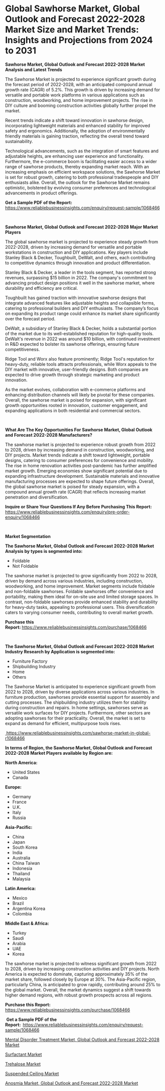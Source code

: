 <p><h1>Global Sawhorse Market, Global Outlook and Forecast 2022-2028 Market Size and Market Trends: Insights and Projections from 2024 to 2031</h1></p><p><strong>Sawhorse Market, Global Outlook and Forecast 2022-2028 Market Analysis and Latest Trends</strong></p>
<p><p>The Sawhorse Market is projected to experience significant growth during the forecast period of 2022-2028, with an anticipated compound annual growth rate (CAGR) of 5.2%. This growth is driven by increasing demand for versatile and portable work platforms in various applications such as construction, woodworking, and home improvement projects. The rise in DIY culture and booming construction activities globally further propel the market. </p><p>Recent trends indicate a shift toward innovation in sawhorse design, incorporating lightweight materials and enhanced stability for improved safety and ergonomics. Additionally, the adoption of environmentally friendly materials is gaining traction, reflecting the overall trend toward sustainability. </p><p>Technological advancements, such as the integration of smart features and adjustable heights, are enhancing user experience and functionality. Furthermore, the e-commerce boom is facilitating easier access to a wider range of sawhorse products, thereby expanding market reach. With an increasing emphasis on efficient workspace solutions, the Sawhorse Market is set for robust growth, catering to both professional tradespeople and DIY enthusiasts alike. Overall, the outlook for the Sawhorse Market remains optimistic, bolstered by evolving consumer preferences and technological advancements in product offerings.</p></p>
<p><strong>Get a Sample PDF of the Report:&nbsp;</strong> <a href="https://www.reliablebusinessinsights.com/enquiry/request-sample/1068466?utm_campaign=84&utm_medium=2&utm_source=Github&utm_content=ia&utm_term=25122024&utm_id=sawhorse-market-global-outlook-and-forecast-2022-2028">https://www.reliablebusinessinsights.com/enquiry/request-sample/1068466</a></p>
<p>&nbsp;</p>
<p><strong>Sawhorse Market, Global Outlook and Forecast 2022-2028 Major Market Players</strong></p>
<p><p>The global sawhorse market is projected to experience steady growth from 2022-2028, driven by increasing demand for versatile and portable workstations in construction and DIY applications. Key players include Stanley Black & Decker, Toughbuilt, DeWalt, and others, each contributing to competitive dynamics through innovation and product differentiation.</p><p>Stanley Black & Decker, a leader in the tools segment, has reported strong revenues, surpassing $15 billion in 2022. The company's commitment to advancing product design positions it well in the sawhorse market, where durability and efficiency are critical.</p><p>Toughbuilt has gained traction with innovative sawhorse designs that integrate advanced features like adjustable heights and collapsible forms, catering to professional builders and DIY enthusiasts. The company’s focus on expanding its product range could enhance its market share significantly over the forecast period.</p><p>DeWalt, a subsidiary of Stanley Black & Decker, holds a substantial portion of the market due to its well-established reputation for high-quality tools. DeWalt's revenue in 2022 was around $10 billion, with continued investment in R&D expected to bolster its sawhorse offerings, ensuring future competitiveness.</p><p>Ridge Tool and Worx also feature prominently; Ridge Tool's reputation for heavy-duty, reliable tools attracts professionals, while Worx appeals to the DIY market with innovative, user-friendly designs. Both companies are expected to drive growth through strategic marketing and product innovation.</p><p>As the market evolves, collaboration with e-commerce platforms and enhancing distribution channels will likely be pivotal for these companies. Overall, the sawhorse market is poised for expansion, with significant growth opportunities rooted in innovation, customer engagement, and expanding applications in both residential and commercial sectors.</p></p>
<p>&nbsp;</p>
<p><strong>What Are The Key Opportunities For Sawhorse Market, Global Outlook and Forecast 2022-2028 Manufacturers?</strong></p>
<p><p>The sawhorse market is projected to experience robust growth from 2022 to 2028, driven by increasing demand in construction, woodworking, and DIY projects. Market trends indicate a shift toward lightweight, portable designs, catering to consumer preferences for convenience and mobility. The rise in home renovation activities post-pandemic has further amplified market growth. Emerging economies show significant potential due to expanding infrastructure development. Sustainable materials and innovative manufacturing processes are expected to shape future offerings. Overall, the global sawhorse market is poised for steady expansion, with a compound annual growth rate (CAGR) that reflects increasing market penetration and diversification.</p></p>
<p><strong>Inquire or Share Your Questions If Any Before Purchasing This Report:</strong> <a href="https://www.reliablebusinessinsights.com/enquiry/pre-order-enquiry/1068466?utm_campaign=84&utm_medium=2&utm_source=Github&utm_content=ia&utm_term=25122024&utm_id=sawhorse-market-global-outlook-and-forecast-2022-2028">https://www.reliablebusinessinsights.com/enquiry/pre-order-enquiry/1068466</a></p>
<p>&nbsp;</p>
<p><strong>Market Segmentation</strong></p>
<p><strong>The Sawhorse Market, Global Outlook and Forecast 2022-2028 Market Analysis by types is segmented into:</strong></p>
<p><ul><li>Foldable</li><li>Not Foldable</li></ul></p>
<p><p>The sawhorse market is projected to grow significantly from 2022 to 2028, driven by demand across various industries, including construction, woodworking, and home improvement. Market segments include foldable and non-foldable sawhorses. Foldable sawhorses offer convenience and portability, making them ideal for on-site use and limited storage spaces. In contrast, non-foldable sawhorses provide enhanced stability and durability for heavy-duty tasks, appealing to professional users. This diversification caters to varying consumer needs, contributing to overall market growth.</p></p>
<p><strong>Purchase this Report:&nbsp;</strong><a href="https://www.reliablebusinessinsights.com/purchase/1068466?utm_campaign=84&utm_medium=2&utm_source=Github&utm_content=ia&utm_term=25122024&utm_id=sawhorse-market-global-outlook-and-forecast-2022-2028">https://www.reliablebusinessinsights.com/purchase/1068466</a></p>
<p>&nbsp;</p>
<p><strong>The Sawhorse Market, Global Outlook and Forecast 2022-2028 Market Industry Research by Application is segmented into:</strong></p>
<p><ul><li>Furniture Factory</li><li>Shipbuilding Industry</li><li>Home</li><li>Others</li></ul></p>
<p><p>The Sawhorse Market is anticipated to experience significant growth from 2022 to 2028, driven by diverse applications across various industries. In furniture production, sawhorses provide essential support for assembly and cutting processes. The shipbuilding industry utilizes them for stability during construction and repairs. In home settings, sawhorses serve as versatile work surfaces for DIY projects. Furthermore, other sectors are adopting sawhorses for their practicality. Overall, the market is set to expand as demand for efficient, multipurpose tools rises.</p></p>
<p><a href="https://www.reliablebusinessinsights.com/sawhorse-market-in-global-r1068466?utm_campaign=84&utm_medium=2&utm_source=Github&utm_content=ia&utm_term=25122024&utm_id=sawhorse-market-global-outlook-and-forecast-2022-2028">&nbsp;https://www.reliablebusinessinsights.com/sawhorse-market-in-global-r1068466</a></p>
<p><strong>In terms of Region, the Sawhorse Market, Global Outlook and Forecast 2022-2028 Market Players available by Region are:</strong></p>
<p>
    <p> <strong> North America: </strong>
        <ul>
            <li>United States</li>
            <li>Canada</li>
        </ul>
        </p> 
    <p> <strong> Europe: </strong>
        <ul>
            <li>Germany</li>
            <li>France</li>
            <li>U.K.</li>
            <li>Italy</li>
            <li>Russia</li>
        </ul>
        </p> 
    <p> <strong> Asia-Pacific: </strong>
        <ul>
            <li>China</li>
            <li>Japan</li>
            <li>South Korea</li>
            <li>India</li>
            <li>Australia</li>
            <li>China Taiwan</li>
            <li>Indonesia</li>
            <li>Thailand</li>
            <li>Malaysia</li>
        </ul>
        </p> 
    <p> <strong> Latin America: </strong>
        <ul>
            <li>Mexico</li>
            <li>Brazil</li>
            <li>Argentina Korea</li>
            <li>Colombia</li>
        </ul>
        </p> 
    <p> <strong> Middle East & Africa: </strong>
        <ul>
            <li>Turkey</li>
            <li>Saudi</li>
            <li>Arabia</li>
            <li>UAE</li>
            <li>Korea</li>
        </ul>
    </p>
    </p>
<p><p>The sawhorse market is projected to witness significant growth from 2022 to 2028, driven by increasing construction activities and DIY projects. North America is expected to dominate, capturing approximately 35% of the market share, followed closely by Europe at 30%. The Asia-Pacific region, particularly China, is anticipated to grow rapidly, contributing around 25% to the global market. Overall, the market dynamics suggest a shift towards higher demand regions, with robust growth prospects across all regions.</p></p>
<p><strong>Purchase this Report: </strong><a href="https://www.reliablebusinessinsights.com/purchase/1068466?utm_campaign=84&utm_medium=2&utm_source=Github&utm_content=ia&utm_term=25122024&utm_id=sawhorse-market-global-outlook-and-forecast-2022-2028">https://www.reliablebusinessinsights.com/purchase/1068466</a></p>
<p>&nbsp;<strong>Get a Sample PDF of the Report:&nbsp;&nbsp;</strong><a href="https://www.reliablebusinessinsights.com/enquiry/request-sample/1068466?utm_campaign=84&utm_medium=2&utm_source=Github&utm_content=ia&utm_term=25122024&utm_id=sawhorse-market-global-outlook-and-forecast-2022-2028">https://www.reliablebusinessinsights.com/enquiry/request-sample/1068466</a></p>
<p><strong></strong></p>
<p><p><a href="https://github.com/dierdrecrichton210/Market-Research-Report-List-1/blob/main/mental-disorder-treatment-market-global-outlook-and-forecast-2022-2028-market.md?utm_campaign=84&utm_medium=2&utm_source=Github&utm_content=ia&utm_term=25122024&utm_id=sawhorse-market-global-outlook-and-forecast-2022-2028">Mental Disorder Treatment Market, Global Outlook and Forecast 2022-2028 Market</a></p><p><a href="https://www.linkedin.com/pulse/understanding-surfactant-market-2024-2031-development-sales-applications-gvwyc?utm_campaign=84&utm_medium=2&utm_source=Github&utm_content=ia&utm_term=25122024&utm_id=sawhorse-market-global-outlook-and-forecast-2022-2028">Surfactant Market</a></p><p><a href="https://www.linkedin.com/pulse/fore-clarion-insight-j6xzf?utm_campaign=84&utm_medium=2&utm_source=Github&utm_content=ia&utm_term=25122024&utm_id=sawhorse-market-global-outlook-and-forecast-2022-2028">Trehalose Market</a></p><p><a href="https://www.linkedin.com/pulse/sus-genius-market-wq1cf?utm_campaign=84&utm_medium=2&utm_source=Github&utm_content=ia&utm_term=25122024&utm_id=sawhorse-market-global-outlook-and-forecast-2022-2028">Suspended Ceiling Market</a></p><p><a href="https://github.com/mabencomo66/Market-Research-Report-List-1/blob/main/anosmia-market-global-outlook-and-forecast-2022-2028-market.md?utm_campaign=84&utm_medium=2&utm_source=Github&utm_content=ia&utm_term=25122024&utm_id=sawhorse-market-global-outlook-and-forecast-2022-2028">Anosmia Market, Global Outlook and Forecast 2022-2028 Market</a></p></p>